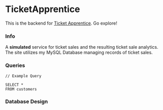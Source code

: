 # TicketApprentice

This is the backend for [Ticket Apprentice](https://ix.cs.uoregon.edu/~cpalk/TicketApprentice). Go explore!

### Info ###
A **simulated** service for ticket sales and the resulting ticket sale analytics. The site utilizes my MySQL Database managing records of ticket sales.

### Queries ###
```
// Example Query

SELECT *
FROM customers
```

### Database Design ###
